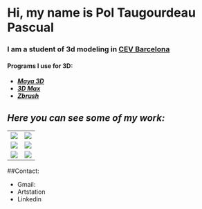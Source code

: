 # Hi, my name is Pol Taugourdeau Pascual 

### I am a student of 3d modeling in [CEV Barcelona](https://www.cevbarcelona.com/)

#### Programs I use for 3D:
- [***Maya 3D***](https://www.autodesk.es/products/maya/free-trial)
- [***3D Max***](https://www.autodesk.es/products/3ds-max/overview?us_oa=dotcom-us&us_si=0052d832-e931-48c5-a8e5-6c2a733d6dec&us_pt=3DSMAX&us_at=3ds%20Max&term=1-YEAR&tab=subscription&plc=3DSMAX)
- [***Zbrush***](https://pixologic.com/)

## *Here you can see some of my work:*

<table style="width:100%">
  <tr>
  <td>
	<a href="https://www.artstation.com/poltaugourdeau">
  		<img src="https://cdna.artstation.com/p/assets/images/images/054/470/992/large/pol-taugourdeau-pascual-baseprespectiva.jpg?1664621120">
	</a>
	</td>
  <td>
	<a href="https://www.artstation.com/poltaugourdeau">
  		<img src="https://cdnb.artstation.com/p/assets/images/images/054/586/813/large/pol-taugourdeau-pascual-captura01.jpg?1664889743">
	</a>
	</td>
  </tr>
  <tr>
  <td>
	<a href="https://www.artstation.com/poltaugourdeau">
  		<img src="https://cdna.artstation.com/p/assets/images/images/050/869/972/large/pol-taugourdeau-pascual-captura1-presp.jpg?1655893654">
	</a>
	</td>
	<td>
	<a href="https://www.artstation.com/poltaugourdeau">
  		<img src="https://cdnb.artstation.com/p/assets/images/images/045/419/165/large/pol-taugourdeau-cetro1.jpg?1642675449">
	</a>
	</td>
	</td>
    </tr>
    <tr>
    <td>
	<a href="https://www.artstation.com/poltaugourdeau">
  		<img src="https://cdnb.artstation.com/p/assets/images/images/045/045/139/large/pol-taugourdeau-prespective2.jpg?1641808092">
	</a>
	</td>
	<td>
	<a href="https://www.artstation.com/poltaugourdeau">
  		<img src="https://cdna.artstation.com/p/assets/images/images/047/619/582/large/pol-taugourdeau-renderprincipal.jpg?1648032452">
	</a>
  </tr>
</table>

##Contact:
- Gmail:
- Artstation
- Linkedin
